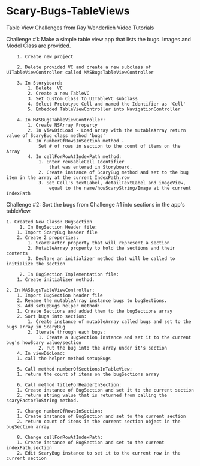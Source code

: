 Scary-Bugs-TableViews
=====================

Table View Challenges from Ray Wenderlich Video Tutorials

Challenge #1: Make a simple table view app that lists the bugs. Images and Model Class are provided.

        1. Create new project

        2. Delete provided VC and create a new subclass of UITableViewController called MASBugsTableViewController

        3. In Storyboard:
            1. Delete  VC
            2. Create a new TableVC
            3. Set Custom Class to UITableVC subclass
            4. Select Prototype Cell and named the Identifier as 'Cell'
            5. Embedded TableViewController into NavigationController

        4. In MASBugsTableViewController:
            1. Create NSArray Property
            2. In ViewDidLoad - Load array with the mutableArray return value of ScaryBug class method 'bugs'
            3. In numberOfRowsInSection method - 
                Set # of rows in section to the count of items on the Array
            4. In cellForRowAtIndexPath method:
                1. Enter reusableCell Identifier
                    that was entered in Storyboard.
                2. Create instance of ScaryBug method and set to the bug item in the array at the current IndexPath.row
                3. Set Cell's textLabel, detailTextLabel and imageView,   
                    equal to the name/howScaryString/Image at the current IndexPath

Challenge #2: Sort the bugs from Challenge #1 into sections in the app's tableView.

	1. Created New Class: BugSection
	     1. In BugSection Header file:
		1. Import ScaryBug header file
	   	2. Create 2 properties:
			1. ScareFactor property that will represent a section
			2. MutableArray property to hold the sections and their contents
	    	3. Declare an initializer method that will be called to initialize the section

	     2. In BugSection Implementation file:
		1. Create initializer method.
	
	2. In MASBugsTableViewController:
	    1. Import BugSection header file
	    2. Rename the mutableArray instance bugs to bugSections.
	    3. Add setupBugs helper method:
		1. Create Sections and added them to the bugSections array
		2. Sort bugs into section:
			1. Create instance of mutableArray called bugs and set to the bugs array in ScaryBug
			2. Iterate through each bugs:
				1. Create a BugSection instance and set it to the current bug's howScary value/section
				2. Put the bug into the array under it's section
	    4. In viewDidLoad:
		1. call the helper method setupBugs

	    5. Call method numberOfSectionsInTableView:
		1. return the count of items on the bugSections array

	    6. Call method titleForHeaderInSection:
		1. Create instance of BugSection and set it to the current section
		2. return string value that is returned from calling the scaryFactorToString method.

	    7. Change numberOfRowsInSection:
		1. Create instance of BugSection and set to the current section
		2. return count of items in the current section object in the bugSection array

	    8. Change cellForRowAtIndexPath:
		1. Create instance of BugSection and set to the current indexPath.section
		2. Edit ScaryBug instance to set it to the current row in the current section
			

		

